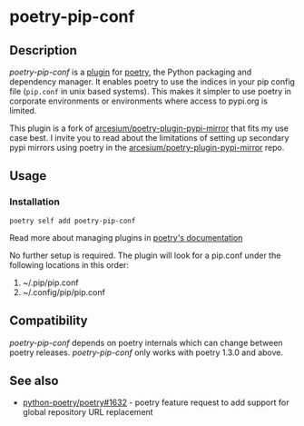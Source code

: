 # poetry-pip-conf

## Description

*poetry-pip-conf* is a
[plugin](https://python-poetry.org/docs/master/plugins/) for
[poetry](https://python-poetry.org/), the Python packaging and dependency
manager. It enables poetry to use the indices in your pip config file (`pip.conf` in unix based systems).
This makes it simpler to use poetry in corporate environments or environments where access to pypi.org 
is limited. 

This plugin is a fork of [arcesium/poetry-plugin-pypi-mirror](https://github.com/arcesium/poetry-plugin-pypi-mirror)
that fits my use case best. I invite you to read about the limitations of setting up secondary pypi mirrors using poetry 
in the [arcesium/poetry-plugin-pypi-mirror](https://github.com/arcesium/poetry-plugin-pypi-mirror) repo. 

## Usage

### Installation

```
poetry self add poetry-pip-conf
```

Read more about managing plugins in [poetry's documentation](https://python-poetry.org/docs/master/plugins/#using-plugins)

No further setup is required. The plugin will look for a pip.conf under the following locations in this order:

1. ~/.pip/pip.conf
2. ~/.config/pip/pip.conf


## Compatibility

*poetry-pip-conf* depends on poetry internals which can change between
poetry releases. *poetry-pip-conf* only works
with poetry 1.3.0 and above.

## See also

* [python-poetry/poetry#1632](https://github.com/python-poetry/poetry/issues/1632) - poetry feature request to add support for global repository URL replacement
